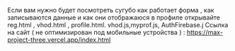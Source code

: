 Если вам нужно будет посмотреть сугубо как работает форма , как записываются данные и как они отображаюся в профиле открывайте reg.html , vhod.html , profile.html. vhod.js,myprof.js, AuthFirebase.j
Ссылка на сайт ( не оптимизирован под мобильные устройства ) : https://max-project-three.vercel.app/index.html
